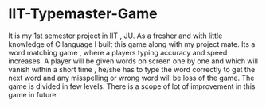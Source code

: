 # IIT-Typemaster-Game


It is my 1st semester project in IIT , JU. As a fresher and with little knowledge of C language I built this game along with my project mate. Its a word matching game , where a players typing accuracy and speed increases. A player will be given words on screen one by one and which will vanish within a short time , he/she has to type the word correctly to get the next word and any misspelling or wrong word will be loss of the game. The game is divided in few levels. There is a scope of lot of improvement in this game in future.
